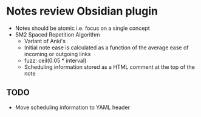 # Notes review Obsidian plugin

- Notes should be atomic i.e. focus on a single concept
- SM2 Spaced Repetition Algorithm
    - Variant of Anki's
    - Initial note ease is calculated as a function of the average ease of incoming or outgoing links
    - fuzz: ceil(0.05 * interval)
    - Scheduling information stored as a HTML comment at the top of the note

## TODO

- Move scheduling information to YAML header